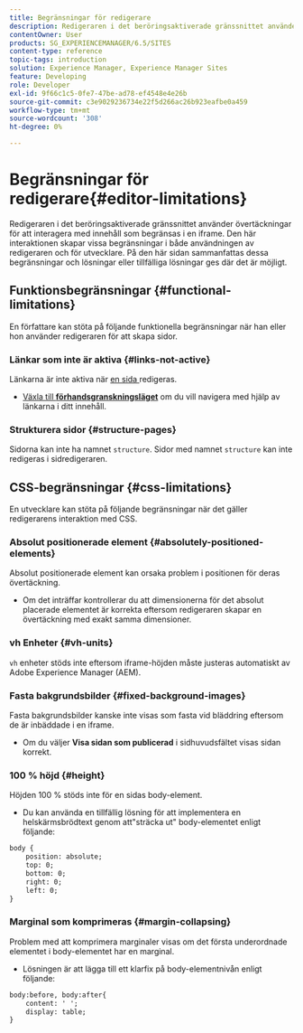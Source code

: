 ```yaml
---
title: Begränsningar för redigerare
description: Redigeraren i det beröringsaktiverade gränssnittet använder övertäckningar för att interagera med innehåll som begränsas i en iframe. Den här interaktionen skapar vissa begränsningar i både användningen av redigeraren och för utvecklare.
contentOwner: User
products: SG_EXPERIENCEMANAGER/6.5/SITES
content-type: reference
topic-tags: introduction
solution: Experience Manager, Experience Manager Sites
feature: Developing
role: Developer
exl-id: 9f66c1c5-0fe7-47be-ad78-ef4548e4e26b
source-git-commit: c3e9029236734e22f5d266ac26b923eafbe0a459
workflow-type: tm+mt
source-wordcount: '308'
ht-degree: 0%

---
```


# Begränsningar för redigerare{#editor-limitations}

Redigeraren i det beröringsaktiverade gränssnittet använder övertäckningar för att interagera med innehåll som begränsas i en iframe. Den här interaktionen skapar vissa begränsningar i både användningen av redigeraren och för utvecklare. På den här sidan sammanfattas dessa begränsningar och lösningar eller tillfälliga lösningar ges där det är möjligt.

## Funktionsbegränsningar {#functional-limitations}

En författare kan stöta på följande funktionella begränsningar när han eller hon använder redigeraren för att skapa sidor.

### Länkar som inte är aktiva {#links-not-active}

Länkarna är inte aktiva när [en sida ](/help/sites-authoring/editing-content.md) redigeras.

* [Växla till **förhandsgranskningsläget**](/help/sites-authoring/editing-content.md#preview-mode) om du vill navigera med hjälp av länkarna i ditt innehåll.

### Strukturera sidor {#structure-pages}

Sidorna kan inte ha namnet `structure`. Sidor med namnet `structure` kan inte redigeras i sidredigeraren.

## CSS-begränsningar {#css-limitations}

En utvecklare kan stöta på följande begränsningar när det gäller redigerarens interaktion med CSS.

### Absolut positionerade element {#absolutely-positioned-elements}

Absolut positionerade element kan orsaka problem i positionen för deras övertäckning.

* Om det inträffar kontrollerar du att dimensionerna för det absolut placerade elementet är korrekta eftersom redigeraren skapar en övertäckning med exakt samma dimensioner.

### vh Enheter {#vh-units}

`vh` enheter stöds inte eftersom iframe-höjden måste justeras automatiskt av Adobe Experience Manager (AEM).

### Fasta bakgrundsbilder {#fixed-background-images}

Fasta bakgrundsbilder kanske inte visas som fasta vid bläddring eftersom de är inbäddade i en iframe.

* Om du väljer **Visa sidan som publicerad** i sidhuvudsfältet visas sidan korrekt.

### 100 % höjd {#height}

Höjden 100 % stöds inte för en sidas body-element.

* Du kan använda en tillfällig lösning för att implementera en helskärmsbrödtext genom att&quot;sträcka ut&quot; body-elementet enligt följande:

```xml
body {
    position: absolute;
    top: 0;
    bottom: 0;
    right: 0;
    left: 0;
}
```

### Marginal som komprimeras {#margin-collapsing}

Problem med att komprimera marginaler visas om det första underordnade elementet i body-elementet har en marginal.

* Lösningen är att lägga till ett klarfix på body-elementnivån enligt följande:

```xml
body:before, body:after{
    content: ' ';
    display: table;
}
```
